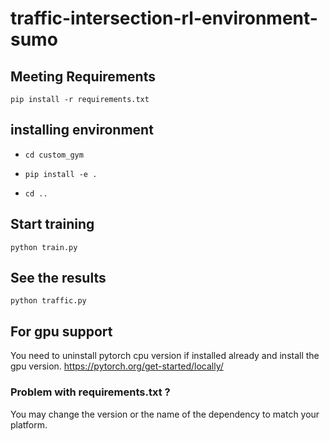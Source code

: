 # traffic-intersection-rl-environment-sumo

## Meeting Requirements
`pip install -r requirements.txt`

## installing environment
- `cd custom_gym`

- `pip install -e .`

- `cd ..`

## Start training
`python train.py`

## See the results
`python traffic.py`

## For gpu support
You need to uninstall pytorch cpu version if installed already and install the gpu version.
https://pytorch.org/get-started/locally/

### Problem with requirements.txt ?
You may change the version or the name of the dependency to match your platform.